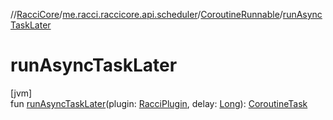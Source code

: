 //[RacciCore](../../../index.md)/[me.racci.raccicore.api.scheduler](../index.md)/[CoroutineRunnable](index.md)/[runAsyncTaskLater](run-async-task-later.md)

# runAsyncTaskLater

[jvm]\
fun [runAsyncTaskLater](run-async-task-later.md)(plugin: [RacciPlugin](../../me.racci.raccicore.api.plugin/-racci-plugin/index.md), delay: [Long](https://kotlinlang.org/api/latest/jvm/stdlib/kotlin/-long/index.html)): [CoroutineTask](../-coroutine-task/index.md)
